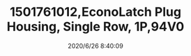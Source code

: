 ﻿---
layout: post 
title: 1501761012,EconoLatch Plug Housing, Single Row, 1P,94V0
tags: 1625
categories: housing-terminal
overview: EconoLatch Plug Housing, Single Row, without Panel Mount Latch, 1 Circuit,UL940V
series: 1625
part_number: 1501761012
thumb_img: static/202006/344-thumb-20200626164127.jpg
small_img: static/202006/344-20200626164127.jpg
date: 2020/6/26 8:40:09
---




